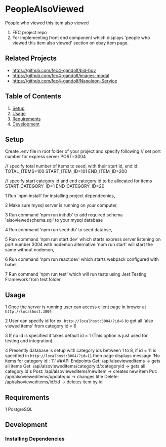 # PeopleAlsoViewed
People who viewed this item also viewed

1. FEC project repo
2. For implementing front end component which displays 'people who viewed this item also viewed' section on ebay item page.

## Related Projects

  - https://github.com/fec4-gandolf/bid-buy
  - https://github.com/fec4-gandolf/images-modal
  - https://github.com/fec4-gandolf/Napoleon-Service

## Table of Contents

1. [Setup](#Setup)
1. [Usage](#Usage)
1. [Requirements](#requirements)
1. [Development](#development)

## Setup

Create .env file in root folder of your project and specify following
// set port number for express server
PORT=3004


// specify total number of items to seed, with their start id, end id
TOTAL_ITEMS=100
START_ITEM_ID=101
END_ITEM_ID=200

// specify start category id and end category id to be allocated for items
START_CATEGORY_ID=1
END_CATEGORY_ID=20

1 Run 'npm install' for installing project dependecnies,

2 Make sure mysql server is running on your computer,

3 Run command 'npm run init:db' to add required schema 'alsoviewedschema.sql' to your mysql
database

4 Run command 'npm run seed:db' to seed databse,

5 Run command 'npm run start:dev' which starts express server listening on port number 3004 with nodemon alternative 'npm run start' will start the same without nodemon,

6 Run command 'npm run react:dev' which starts webpack configured with babel,

7 Run command 'npm run test' which will run tests using Jest Testing Framework from test folder

## Usage
1 Once the server is running user can access client page in brower at `http://localhost:3004`

2 User can specify id for ex. `http://localhost:3004/?id=6` to get all 'also viewed items' from category id = 6

3 If no id is specified it takes default id = 1 (This option is just used for testing and integration)

4 Presently database is setup with category ids between 1 to 8, if id = 11 is specified in `http://localhost:3004/?id=11` then page displays message 'No items for category id : 11'
##API Endpoints
Get: /api/alsovieweditems -> gets all items
Get: /api/alsovieweditems/categoryid/:categoryId -> gets all category id's
Post: /api/alsovieweditems/newitem -> creates new item
Put:  /api/alsovieweditems/update/:id -> changes title
Delete: /api/alsovieweditems/id/:id -> deletes item by id
## Requirements
1 PostgreSQL

## Development

### Installing Dependencies

